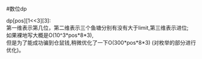 #数位dp

dp[pos][1<<3][3]:<br>
第一维表示第几位，第二维表示三个鱼塘分别有没有大于limit,第三维表示进位;<br>
如果裸地写大概是O(10^3\*pos\*8\*3),<br>
但是为了能成功骗到仓鼠钱,稍微优化了一下O(300\*pos\*8\*3) (对枚举的部分进行优化)。
